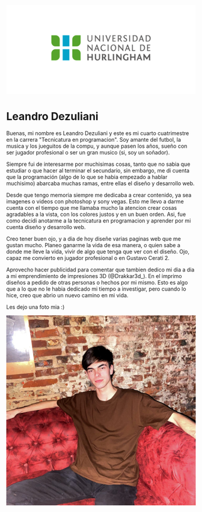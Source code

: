 ![Logo UNAHUR](./assets/UNAHUR.png)

# Leandro Dezuliani

Buenas, mi nombre es Leandro Dezuliani y este es mi cuarto cuatrimestre en la carrera "Tecnicatura en programacion". Soy amante del futbol, la musica y los jueguitos de la compu, y aunque pasen los años, sueño con ser jugador profesional o ser un gran musico (si, soy un soñador).

Siempre fui de interesarme por muchisimas cosas, tanto que no sabia que estudiar o que hacer al terminar el secundario, sin embargo, me di cuenta que la programación (algo de lo que se habia empezado a hablar muchisimo) abarcaba muchas ramas, entre ellas el diseño y desarrollo web.

Desde que tengo memoria siempre me dedicaba a crear contenido, ya sea imagenes o videos con photoshop y sony vegas. Esto me llevo a darme cuenta con el tiempo que me llamaba mucho la atencion crear cosas agradables a la vista, con los colores justos y en un buen orden. Asi, fue como decidi anotarme a la tecnicatura en programacion y aprender por mi cuenta diseño y desarrollo web.

Creo tener buen ojo, y a dia de hoy diseñe varias paginas web que me gustan mucho. Planeo ganarme la vida de esa manera, o quien sabe a donde me lleve la vida, vivir de algo que tenga que ver con el diseño. Ojo, capaz me convierto en jugador profesional o en Gustavo Cerati 2.

Aprovecho hacer publicidad para comentar que tambien dedico mi dia a dia a mi emprendimiento de impresiones 3D (@Drakkar3d_). En el imprimo diseños a pedido de otras personas o hechos por mi mismo. Esto es algo que a lo que no le habia dedicado mi tiempo a investigar, pero cuando lo hice, creo que abrio un nuevo camino en mi vida.

Les dejo una foto mia :)

![Foto de Lean](./assets/leandezu.jpeg)



